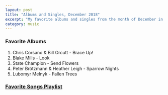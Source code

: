 ```yaml
---
layout: post
title: "Albums and Singles, December 2018"
excerpt: "My favorite albums and singles from the month of December in the 2018th year. "
category: music
---
```


### Favorite Albums
1. Chris Corsano & Bill Orcutt - Brace Up!
1. Blake Mills - Look
1. State Champion	- Send Flowers
1. Peter Brötzmann & Heather Leigh - Sparrow Nights
1. Lubomyr Melnyk - Fallen Trees

### <a href="https://open.spotify.com/user/blrobin2/playlist/1Yn4Pa40XFNRmKDldhcVT9" target="_blank" rel="noopener">Favorite Songs Playlist</a>

